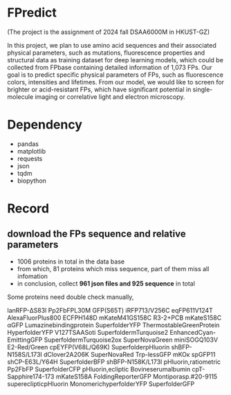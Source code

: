 # FPredict

(The project is the assignment of 2024 fall DSAA6000M in HKUST-GZ)

In this project, we plan to use amino acid sequences and their associated physical parameters, such as mutations, fluorescence properties and structural data as training dataset for deep learning models, which could be collected from FPbase containing detailed information of 1,073 FPs. Our goal is to predict specific physical parameters of FPs, such as fluorescence colors, intensities and lifetimes. From our model, we would like to screen for brighter or acid-resistant FPs, which have significant potential in single-molecule imaging or correlative light and electron microscopy.

# Dependency
- pandas
- matplotlib
- requests
- json
- tqdm
- biopython

# Record

## download the FPs sequence and relative parameters

- 1006 proteins in total in the data base
- from which, 81 proteins which miss sequence, part of them miss all infomation
- in conclusion, collect **961 json files and 925 sequence** in total

Some proteins need double check manually,

lanRFP-ΔS83l
Pp2FbFPL30M
GFP(S65T)
iRFP713/V256C
eqFP611V124T
AlexaFluorPlus800
ECFPH148D
mKateM41GS158C
R3-2+PCB
mKateS158C
αGFP
Lumazinebindingprotein
SuperfolderYFP
ThermostableGreenProtein
HyperfolderYFP
V127TSAASoti
SuperfoldermTurquoise2
EnhancedCyan-EmittingGFP
SuperfoldermTurquoise2ox
SuperNovaGreen
miniSOGQ103V
E2-Red/Green
cpEYFP(V68L/Q69K)
SuperfolderpHluorin
shBFP-N158S/L173I
dClover2A206K
SuperNovaRed
Trp-lessGFP
mKOκ
spGFP11
shCP-E63L/Y64H
SuperfolderBFP
shBFP-N158K/L173I
pHluorin,ratiometric
Pp2FbFP
SuperfolderCFP
pHluorin,ecliptic
Bovineserumalbumin
cpT-Sapphire174-173
mKateS158A
FoldingReporterGFP
Montiporasp.#20-9115
supereclipticpHluorin
MonomerichyperfolderYFP
SuperfolderGFP